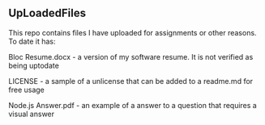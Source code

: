 ## UpLoadedFiles

This repo contains files I have uploaded for assignments or other reasons. To date it has:

Bloc Resume.docx - a version of my software resume. It is not verified as being uptodate

LICENSE - a sample of a unlicense that can be added to a readme.md for free usage

Node.js Answer.pdf - an example of a answer to a question that requires a visual answer
